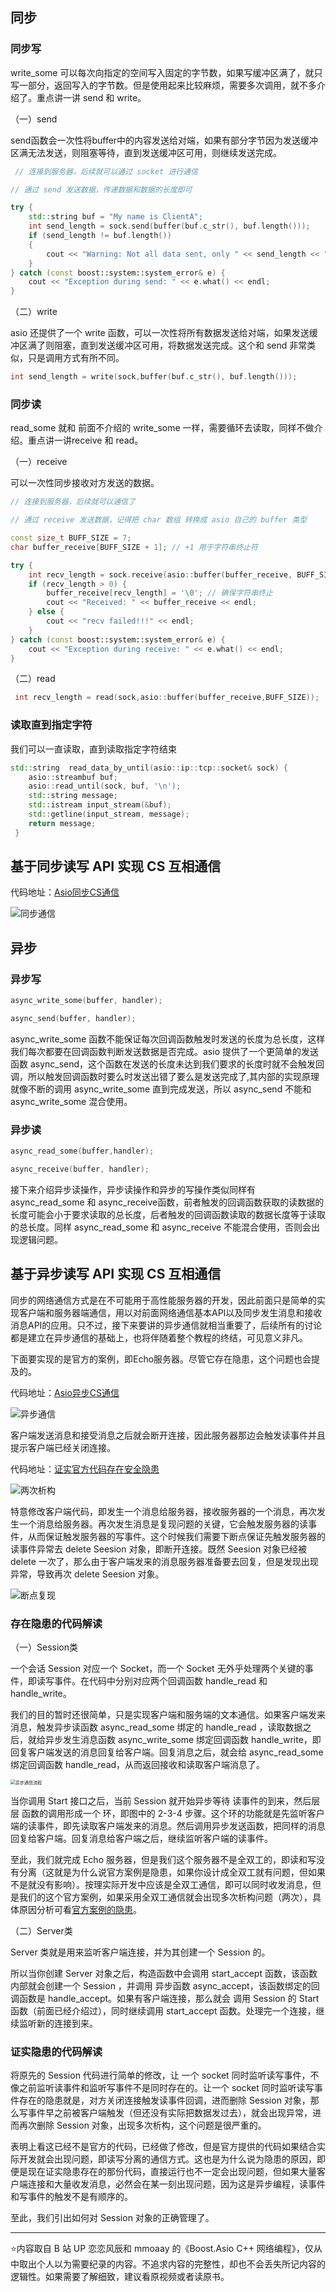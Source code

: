 ## 同步

### 同步写

write_some 可以每次向指定的空间写入固定的字节数，如果写缓冲区满了，就只写一部分，返回写入的字节数。但是使用起来比较麻烦，需要多次调用，就不多介绍了。重点讲一讲 send 和 write。

（一）send

send函数会一次性将buffer中的内容发送给对端，如果有部分字节因为发送缓冲区满无法发送，则阻塞等待，直到发送缓冲区可用，则继续发送完成。

```c++
 // 连接到服务器，后续就可以通过 socket 进行通信

// 通过 send 发送数据，传递数据和数据的长度即可

try {
    std::string buf = "My name is ClientA";
    int send_length = sock.send(buffer(buf.c_str(), buf.length()));
    if (send_length != buf.length())
    {
        cout << "Warning: Not all data sent, only " << send_length << " bytes sent." << endl;
    }
} catch (const boost::system::system_error& e) {
    cout << "Exception during send: " << e.what() << endl;
}
```

（二）write

asio 还提供了一个 write 函数，可以一次性将所有数据发送给对端，如果发送缓冲区满了则阻塞，直到发送缓冲区可用，将数据发送完成。这个和 send 非常类似，只是调用方式有所不同。

```c++
int send_length = write(sock,buffer(buf.c_str(), buf.length()));
```

### 同步读

read_some 就和 前面不介绍的 write_some 一样，需要循环去读取，同样不做介绍。重点讲一讲receive 和 read。

（一）receive

可以一次性同步接收对方发送的数据。

```c++
// 连接到服务器，后续就可以通信了

// 通过 receive 发送数据，记得把 char 数组 转换成 asio 自己的 buffer 类型

const size_t BUFF_SIZE = 7;
char buffer_receive[BUFF_SIZE + 1]; // +1 用于字符串终止符

try {
    int recv_length = sock.receive(asio::buffer(buffer_receive, BUFF_SIZE));
    if (recv_length > 0) {
        buffer_receive[recv_length] = '\0'; // 确保字符串终止
        cout << "Received: " << buffer_receive << endl;
    } else {
        cout << "recv failed!!!" << endl;
    }
} catch (const boost::system::system_error& e) {
    cout << "Exception during receive: " << e.what() << endl;
}
```

（二）read

```c++
 int recv_length = read(sock,asio::buffer(buffer_receive,BUFF_SIZE));
```

### 读取直到指定字符

我们可以一直读取，直到读取指定字符结束

```c++
std::string  read_data_by_until(asio::ip::tcp::socket& sock) {
    asio::streambuf buf;
    asio::read_until(sock, buf, '\n');
    std::string message;
    std::istream input_stream(&buf);
    std::getline(input_stream, message);
    return message;
 }
```

## 基于同步读写 API 实现 CS 互相通信

代码地址：[Asio同步CS通信](https://github.com/xiaoyangst/Code/tree/master/Asio%E7%BD%91%E7%BB%9C%E7%BC%96%E7%A8%8B/1-Asio%E5%90%8C%E6%AD%A5CS%E9%80%9A%E4%BF%A1)

![同步通信](./images/同步通信.png)

## 异步

### 异步写

```c++
async_write_some(buffer, handler);

async_send(buffer, handler);
```

async_write_some 函数不能保证每次回调函数触发时发送的长度为总长度，这样我们每次都要在回调函数判断发送数据是否完成。asio 提供了一个更简单的发送函数 async_send，这个函数在发送的长度未达到我们要求的长度时就不会触发回调，所以触发回调函数时要么时发送出错了要么是发送完成了,其内部的实现原理就像不断的调用 async_write_some 直到完成发送，所以 async_send 不能和 async_write_some 混合使用。

### 异步读

```c++
async_read_some(buffer,handler);

async_receive(buffer, handler);
```

接下来介绍异步读操作，异步读操作和异步的写操作类似同样有 async_read_some 和 async_receive函数，前者触发的回调函数获取的读数据的长度可能会小于要求读取的总长度，后者触发的回调函数读取的数据长度等于读取的总长度。同样 async_read_some 和 async_receive 不能混合使用，否则会出现逻辑问题。

## 基于异步读写 API 实现 CS 互相通信

同步的网络通信方式是在不可能用于高性能服务器的开发，因此前面只是简单的实现客户端和服务器端通信，用以对前面网络通信基本API以及同步发生消息和接收消息API的应用。只不过，接下来要讲的异步通信就相当重要了，后续所有的讨论都是建立在异步通信的基础上，也将伴随着整个教程的终结，可见意义非凡。

下面要实现的是官方的案例，即Echo服务器。尽管它存在隐患，这个问题也会提及的。

代码地址：[Asio异步CS通信](https://github.com/xiaoyangst/Code/tree/master/Asio%E7%BD%91%E7%BB%9C%E7%BC%96%E7%A8%8B/2-Asio%E5%BC%82%E6%AD%A5CS%E9%80%9A%E4%BF%A1)

![异步通信](./images/异步通信.png)

客户端发送消息和接受消息之后就会断开连接，因此服务器那边会触发读事件并且提示客户端已经关闭连接。

代码地址：[证实官方代码存在安全隐患](https://github.com/xiaoyangst/Code/tree/master/Asio%E7%BD%91%E7%BB%9C%E7%BC%96%E7%A8%8B/3-%E8%AF%81%E5%AE%9E%E5%AE%98%E6%96%B9%E4%BB%A3%E7%A0%81%E5%AD%98%E5%9C%A8%E5%AE%89%E5%85%A8%E9%9A%90%E6%82%A3)

![两次析构](./images/两次析构.png)

特意修改客户端代码，即发生一个消息给服务器，接收服务器的一个消息，再次发生一个消息给服务器。再次发生消息是复现问题的关键，它会触发服务器的读事件，从而保证触发服务器的写事件。这个时候我们需要下断点保证先触发服务器的读事件异常去 delete  Seesion 对象，即断开连接。既然 Seesion 对象已经被 delete 一次了，那么由于客户端发来的消息服务器准备要去回复，但是发现出现异常，导致再次 delete  Seesion 对象。

![断点复现](./images/断点复现.png)

### 存在隐患的代码解读

（一）Session类

 一个会话 Session 对应一个 Socket，而一个 Socket 无外乎处理两个关键的事件，即读写事件。在代码中分别对应两个回调函数 handle_read 和 handle_write。

我们的目的暂时还很简单，只是实现客户端和服务端的文本通信。如果客户端发来消息，触发异步读函数 async_read_some 绑定的 handle_read ，读取数据之后，就给异步发生消息函数 async_write_some 绑定回调函数 handle_write，即回复客户端发送的消息回复给客户端。回复消息之后，就会给 async_read_some 绑定回调函数 handle_read，从而返回接收和读取客户端消息了。

<img src="./images/异步通信流程.png" alt="异步通信流程" style="zoom:50%;" />

当你调用 Start 接口之后，当前 Session 就开始异步等待 读事件的到来，然后层层 函数的调用形成一个 环，即图中的 2-3-4 步骤。这个环的功能就是先监听客户端的读事件，即先读取客户端发来的消息。然后调用异步发送函数，把同样的消息回复给客户端。回复消息给客户端之后，继续监听客户端的读事件。

至此，我们就完成 Echo 服务器，但是我们这个服务器不是全双工的，即读和写没有分离（这就是为什么说官方案例是隐患，如果你设计成全双工就有问题，但如果不是就没有影响）。按理实际开发中应该是全双工通信，即可以同时收发消息，但是我们的这个官方案例，如果采用全双工通信就会出现多次析构问题（两次），具体原因分析可看[官方案例的隐患](https://llfc.club/category?catid=225RaiVNI8pFDD5L4m807g7ZwmF#!aid/2ODYV1A2xbhTjWr0FJ1ZS22ijZO)。

（二）Server类

Server 类就是用来监听客户端连接，并为其创建一个 Session 的。

所以当你创建 Server 对象之后，构造函数中会调用 start_accept 函数，该函数内部就会创建一个 Session ，并调用 异步函数 async_accept，该函数绑定的回调函数是 handle_accept。如果有客户端连接，那么就会 调用 Session 的 Start 函数（前面已经介绍过），同时继续调用 start_accept 函数。处理完一个连接，继续监听新的连接到来。

### 证实隐患的代码解读

将原先的 Session 代码进行简单的修改，让 一个 socket 同时监听读写事件，不像之前监听读事件和监听写事件不是同时存在的。让一个 socket 同时监听读写事件存在的隐患就是，对方关闭连接触发读事件回调，进而删除 Session 对象，那么写事件早之前被客户端触发（但还没有实际把数据发过去），就会出现异常，进而再次删除 Session 对象，出现多次析构，这个问题是很严重的。

表明上看这已经不是官方的代码，已经做了修改，但是官方提供的代码如果结合实际开发就会出现问题，即读写分离的通信方式。这也是为什么说为隐患的原因，即便是现在证实隐患存在的那份代码，直接运行也不一定会出现问题，但如果大量客户端连接和大量收发消息，必然会在某一刻出现问题，因为这是异步编程，读事件和写事件的触发不是有顺序的。

至此，我们引出如何对 Session 对象的正确管理了。

---

⭐️内容取自 B 站 UP 恋恋风辰和 mmoaay 的《Boost.Asio C++ 网络编程》，仅从中取出个人以为需要纪录的内容。不追求内容的完整性，却也不会丢失所记内容的逻辑性。如果需要了解细致，建议看原视频或者读原书。
